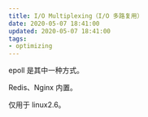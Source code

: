 ```yaml
---
title: I/O Multiplexing（I/O 多路复用）
date: 2020-05-07 18:41:00
updated: 2020-05-07 18:41:00
tags: 
- optimizing
---
```


epoll 是其中一种方式。  

Redis、Nginx 内置。   

仅用于 linux2.6。  



